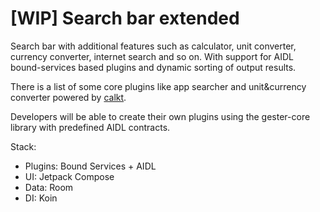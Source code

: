 # [WIP] Search bar extended

Search bar with additional features such as calculator, unit converter, currency converter, internet search and so on. With support for AIDL bound-services based plugins and dynamic sorting of output results.

There is a list of some core plugins like app searcher and unit&currency converter powered by [calkt](https://github.com/y9san9/calkt).

Developers will be able to create their own plugins using the gester-core library with predefined AIDL contracts.

Stack:

- Plugins: Bound Services + AIDL
- UI: Jetpack Compose
- Data: Room
- DI: Koin
